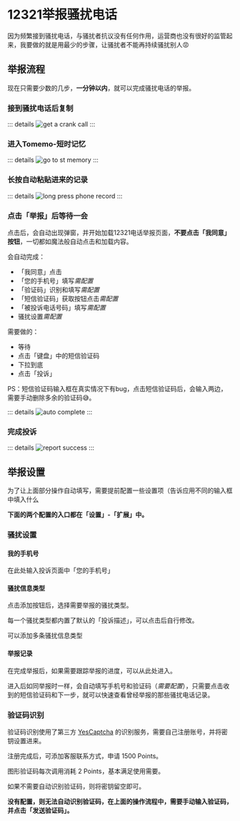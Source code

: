 # 12321举报骚扰电话

因为频繁接到骚扰电话，与骚扰者抗议没有任何作用，运营商也没有很好的监管起来，我要做的就是用最少的步骤，让骚扰者不能再持续骚扰别人😡

## 举报流程

现在只需要少数的几步，**一分钟以内**，就可以完成骚扰电话的举报。

### 接到骚扰电话后复制
::: details
![get a crank call](./images/get_crank_call.png)
:::

### 进入Tomemo-短时记忆
::: details
![go to st memory](./images/go_to_st_memory.png)
:::

### 长按自动粘贴进来的记录

::: details
![long press phone record](./images/long_press_phone_record.png)
:::

### 点击「举报」后等待一会

点击后，会自动出现弹窗，并开始加载12321电话举报页面，**不要点击「我同意」按钮**，一切都如魔法般自动点击和加载内容。

会自动完成：
- 「我同意」点击
- 「您的手机号」填写*需配置*
- 「验证码」识别和填写*需配置*
- 「短信验证码」获取按钮点击*需配置*
- 「被投诉电话号码」填写*需配置*
- 骚扰设置*需配置*

需要做的：
- 等待
- 点击「键盘」中的短信验证码
- 下拉到底
- 点击「投诉」

PS：短信验证码输入框在真实情况下有bug，点击短信验证码后，会输入两边，需要手动删除多余的验证码😅。

::: details
![auto complete](./images/auto_complete.jpeg)
:::

### 完成投诉

::: details
![report success](./images/report_success.png)
:::

## 举报设置

为了让上面部分操作自动填写，需要提前配置一些设置项（告诉应用不同的输入框中填入什么

**下面的两个配置的入口都在「设置」-「扩展」中。**

### 骚扰设置

#### 我的手机号
在此处输入投诉页面中「您的手机号」

#### 骚扰信息类型
点击添加按钮后，选择需要举报的骚扰类型。

每一个骚扰类型都内置了默认的「投诉描述」，可以点击后自行修改。

可以添加多条骚扰信息类型

#### 举报记录

在完成举报后，如果需要跟踪举报的进度，可以从此处进入。

进入后如同举报时一样，会自动填写手机号和验证码（*需要配置*），只需要点击收到的短信验证码和下一步，就可以快速查看曾经举报的那些骚扰电话记录。

### 验证码识别

验证码识别使用了第三方 [YesCaptcha](https://yescaptcha.com/i/Ox3VKA) 的识别服务，需要自己注册账号，并将密钥设置进来。

注册完成后，可添加客服联系方式，申请 1500 Points。

图形验证码每次调用消耗 2 Points，基本满足使用需要。

如果不需要自动识别验证码，则将密钥留空即可。

**没有配置，则无法自动识别验证码，在上面的操作流程中，需要手动输入验证码，并点击「发送验证码」。**